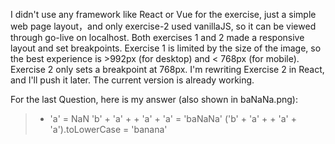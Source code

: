 I didn't use any framework like React or Vue for the exercise, just a simple web page layout，and only exercise-2 used vanillaJS, so it can be viewed through go-live on localhost.
Both exercises 1 and 2 made a responsive layout and set breakpoints. Exercise 1 is limited by the size of the image, so the best experience is >992px (for desktop) and < 768px (for mobile).
Exercise 2 only sets a breakpoint at 768px. I'm rewriting Exercise 2 in React, and I'll push it later.
The current version is already working.

For the last Question, here is my answer (also shown in baNaNa.png):
> + 'a' = NaN
> 'b' + 'a' + + 'a' + 'a' = 'baNaNa'
> ('b' + 'a' + + 'a' + 'a').toLowerCase = 'banana'